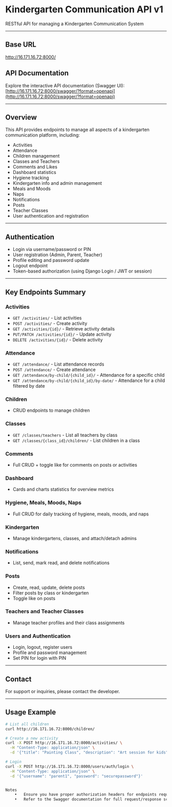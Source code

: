 # Kindergarten Communication API v1

RESTful API for managing a Kindergarten Communication System

---

## Base URL

http://16.171.16.72:8000/

## API Documentation

Explore the interactive API documentation (Swagger UI):  
[http://16.171.16.72:8000/swagger/?format=openapi](http://16.171.16.72:8000/swagger/?format=openapi)

---

## Overview

This API provides endpoints to manage all aspects of a kindergarten communication platform, including:

- Activities  
- Attendance  
- Children management  
- Classes and Teachers  
- Comments and Likes  
- Dashboard statistics  
- Hygiene tracking  
- Kindergarten info and admin management  
- Meals and Moods  
- Naps  
- Notifications  
- Posts  
- Teacher Classes  
- User authentication and registration

---

## Authentication

- Login via username/password or PIN  
- User registration (Admin, Parent, Teacher)  
- Profile editing and password update  
- Logout endpoint  
- Token-based authorization (using Django Login / JWT or session)

---

## Key Endpoints Summary

### Activities
- `GET /activities/` - List activities  
- `POST /activities/` - Create activity  
- `GET /activities/{id}/` - Retrieve activity details  
- `PUT/PATCH /activities/{id}/` - Update activity  
- `DELETE /activities/{id}/` - Delete activity  

### Attendance
- `GET /attendance/` - List attendance records  
- `POST /attendance/` - Create attendance  
- `GET /attendance/by-child/{child_id}/` - Attendance for a specific child  
- `GET /attendance/by-child/{child_id}/by-date/` - Attendance for a child filtered by date  

### Children
- CRUD endpoints to manage children  

### Classes
- `GET /classes/teachers` - List all teachers by class  
- `GET /classes/{class_id}/children/` - List children in a class  

### Comments
- Full CRUD + toggle like for comments on posts or activities  

### Dashboard
- Cards and charts statistics for overview metrics  

### Hygiene, Meals, Moods, Naps
- Full CRUD for daily tracking of hygiene, meals, moods, and naps  

### Kindergarten
- Manage kindergartens, classes, and attach/detach admins  

### Notifications
- List, send, mark read, and delete notifications  

### Posts
- Create, read, update, delete posts  
- Filter posts by class or kindergarten  
- Toggle like on posts  

### Teachers and Teacher Classes
- Manage teacher profiles and their class assignments  

### Users and Authentication
- Login, logout, register users  
- Profile and password management  
- Set PIN for login with PIN  

---

## Contact

For support or inquiries, please contact the developer.

---

## Usage Example

```bash
# List all children
curl http://16.171.16.72:8000/children/

# Create a new activity
curl -X POST http://16.171.16.72:8000/activities/ \
  -H "Content-Type: application/json" \
  -d '{"title": "Painting Class", "description": "Art session for kids"}'

# Login
curl -X POST http://16.171.16.72:8000/users/auth/login \
  -H "Content-Type: application/json" \
  -d '{"username": "parent1", "password": "securepassword"}'


Notes
	•	Ensure you have proper authorization headers for endpoints requiring authentication.
	•	Refer to the Swagger documentation for full request/response schemas and filters.